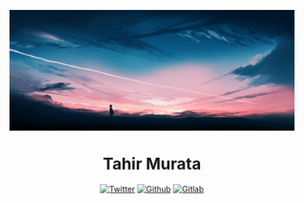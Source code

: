 <div align="center">

[![Icon Banner][icon_banner_img]][banner_url]

# Tahir Murata

[![Twitter][twitter_logo_img]][twitter_url]
[![Github][github_logo_img]][github_url]
[![Gitlab][gitlab_logo_img]][gitlab_url]

</div>

<!-- Image -->

[icon_banner_img]: ./banner.jpg

<!-- Banner -->

[twitter_logo_img]: https://img.shields.io/badge/twitter-74c7ec?style=for-the-badge&logo=x&logoColor=cdd6f4&labelColor=313244
[github_logo_img]: https://img.shields.io/badge/github-74c7ec?style=for-the-badge&logo=github&logoColor=cdd6f4&labelColor=313244
[gitlab_logo_img]: https://img.shields.io/badge/gitlab-74c7ec?style=for-the-badge&logo=gitlab&logoColor=cdd6f4&labelColor=313244

<!-- URL -->

[banner_url]: https://www.gracile.jp
[twitter_url]: https://x.com/tahirmurata
[github_url]: https://github.com/tahirmurata
[gitlab_url]: https://gitlab.com/paste
